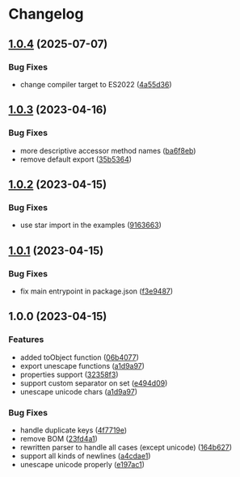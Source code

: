 # Changelog

## [1.0.4](https://github.com/mdvorak/js-java-properties/compare/v1.0.3...v1.0.4) (2025-07-07)


### Bug Fixes

* change compiler target to ES2022 ([4a55d36](https://github.com/mdvorak/js-java-properties/commit/4a55d3632e9e2b6636ccb6a94d6c6c7192398e6b))

## [1.0.3](https://github.com/mdvorak/js-java-properties/compare/v1.0.2...v1.0.3) (2023-04-16)


### Bug Fixes

* more descriptive accessor method names ([ba6f8eb](https://github.com/mdvorak/js-java-properties/commit/ba6f8ebc0f7c45caf80189e4457db11e622154bc))
* remove default export ([35b5364](https://github.com/mdvorak/js-java-properties/commit/35b53645fda2d557809224ffad637ba99563eadc))

## [1.0.2](https://github.com/mdvorak/js-java-properties/compare/v1.0.1...v1.0.2) (2023-04-15)


### Bug Fixes

* use star import in the examples ([9163663](https://github.com/mdvorak/js-java-properties/commit/9163663f9bb6bd478eea6f3bb07430e825654e5d))

## [1.0.1](https://github.com/mdvorak/js-java-properties/compare/v1.0.0...v1.0.1) (2023-04-15)


### Bug Fixes

* fix main entrypoint in package.json ([f3e9487](https://github.com/mdvorak/js-java-properties/commit/f3e94879cb97769cca57e73107a781f3b5855a17))

## 1.0.0 (2023-04-15)


### Features

* added toObject function ([06b4077](https://github.com/mdvorak/js-java-properties/commit/06b4077607f89a8afcaa041ba16e19a8e5656ba3))
* export unescape functions ([a1d9a97](https://github.com/mdvorak/js-java-properties/commit/a1d9a97af9d23d568e774b1e1b8a7c3e5194d90f))
* properties support ([32358f3](https://github.com/mdvorak/js-java-properties/commit/32358f3afbdf0cf6226cba4f540e818980a25484))
* support custom separator on set ([e494d09](https://github.com/mdvorak/js-java-properties/commit/e494d0992d9133dd3f77f1546c62cae698cb5725))
* unescape unicode chars ([a1d9a97](https://github.com/mdvorak/js-java-properties/commit/a1d9a97af9d23d568e774b1e1b8a7c3e5194d90f))


### Bug Fixes

* handle duplicate keys ([4f7719e](https://github.com/mdvorak/js-java-properties/commit/4f7719e60c5cae570b20af9b25bef930b57a1ecb))
* remove BOM ([23fd4a1](https://github.com/mdvorak/js-java-properties/commit/23fd4a139d7e682bd55ec4b1c163079d7e9eff82))
* rewritten parser to handle all cases (except unicode) ([164b627](https://github.com/mdvorak/js-java-properties/commit/164b627805c3a5084d18d8c8db4a9ec59dea00be))
* support all kinds of newlines ([a4cdae1](https://github.com/mdvorak/js-java-properties/commit/a4cdae119ac63f92fa5d774dbb55f4ac900f778c))
* unescape unicode properly ([e197ac1](https://github.com/mdvorak/js-java-properties/commit/e197ac1212fcce119c84de0ba9778f98edcf9199))
